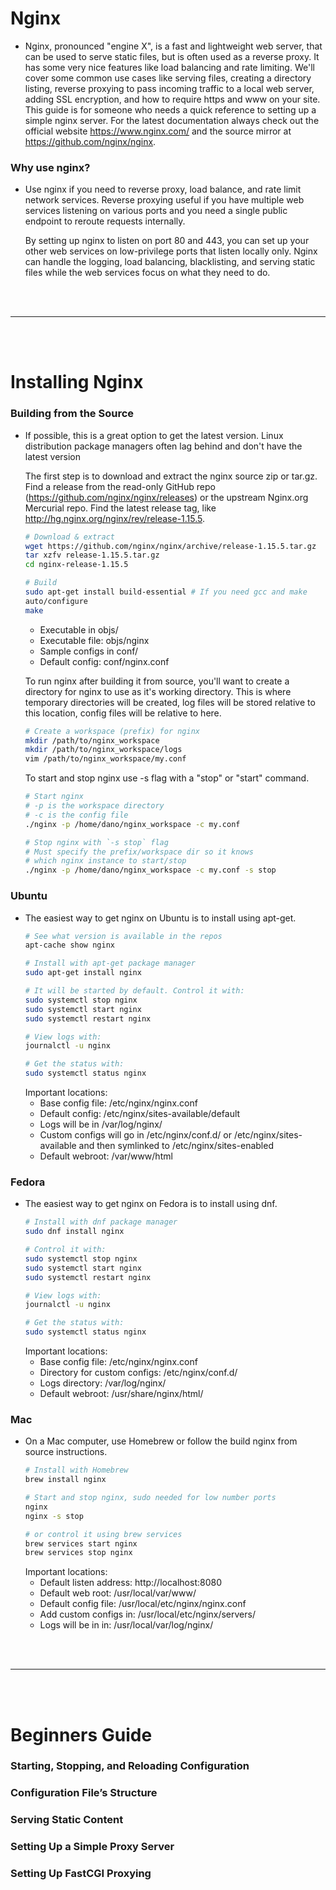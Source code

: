 # Nginx

- Nginx, pronounced "engine X", is a fast and lightweight web server, that can be used to serve static files, but is often used as a reverse proxy. It has some very nice features like load balancing and rate limiting. We'll cover some common use cases like serving files, creating a directory listing, reverse proxying to pass incoming traffic to a local web server, adding SSL encryption, and how to require https and www on your site. This guide is for someone who needs a quick reference to setting up a simple nginx server. For the latest documentation always check out the official website https://www.nginx.com/ and the source mirror at https://github.com/nginx/nginx.

### Why use nginx?

- Use nginx if you need to reverse proxy, load balance, and rate limit network services. Reverse proxying useful if you have multiple web services listening on various ports and you need a single public endpoint to reroute requests internally.

  By setting up nginx to listen on port 80 and 443, you can set up your other web services on low-privilege ports that listen locally only. Nginx can handle the logging, load balancing, blacklisting, and serving static files while the web services focus on what they need to do.

<br>
<br>

---

<br>
<br>

# Installing Nginx

### Building from the Source

- If possible, this is a great option to get the latest version. Linux distribution package managers often lag behind and don't have the latest version

  The first step is to download and extract the nginx source zip or tar.gz. Find a release from the read-only GitHub repo (https://github.com/nginx/nginx/releases) or the upstream Nginx.org Mercurial repo. Find the latest release tag, like http://hg.nginx.org/nginx/rev/release-1.15.5.
  ```bash 
  # Download & extract
  wget https://github.com/nginx/nginx/archive/release-1.15.5.tar.gz
  tar xzfv release-1.15.5.tar.gz
  cd nginx-release-1.15.5
  
  # Build
  sudo apt-get install build-essential # If you need gcc and make
  auto/configure
  make
  ```
    - Executable in objs/
    - Executable file: objs/nginx
    - Sample configs in conf/
    - Default config: conf/nginx.conf
    
  To run nginx after building it from source, you'll want to create a directory for nginx to use as it's working directory. This is where temporary directories will be created, log files will be stored relative to this location, config files will be relative to here.
  ```bash
  # Create a workspace (prefix) for nginx
  mkdir /path/to/nginx_workspace
  mkdir /path/to/nginx_workspace/logs
  vim /path/to/nginx_workspace/my.conf
  ```
  To start and stop nginx use -s flag with a "stop" or "start" command.
  ```bash
  # Start nginx
  # -p is the workspace directory
  # -c is the config file
  ./nginx -p /home/dano/nginx_workspace -c my.conf

  # Stop nginx with `-s stop` flag
  # Must specify the prefix/workspace dir so it knows
  # which nginx instance to start/stop
  ./nginx -p /home/dano/nginx_workspace -c my.conf -s stop
  ```

### Ubuntu 

- The easiest way to get nginx on Ubuntu is to install using apt-get.
  ```bash
  # See what version is available in the repos
  apt-cache show nginx

  # Install with apt-get package manager
  sudo apt-get install nginx

  # It will be started by default. Control it with:
  sudo systemctl stop nginx
  sudo systemctl start nginx
  sudo systemctl restart nginx

  # View logs with:
  journalctl -u nginx

  # Get the status with:
  sudo systemctl status nginx
  ```
  Important locations:
  - Base config file: /etc/nginx/nginx.conf
  - Default config: /etc/nginx/sites-available/default
  - Logs will be in /var/log/nginx/
  - Custom configs will go in /etc/nginx/conf.d/ or /etc/nginx/sites-available and then symlinked to /etc/nginx/sites-enabled
  - Default webroot: /var/www/html

### Fedora

- The easiest way to get nginx on Fedora is to install using dnf.
  ```bash
  # Install with dnf package manager
  sudo dnf install nginx

  # Control it with:
  sudo systemctl stop nginx
  sudo systemctl start nginx
  sudo systemctl restart nginx

  # View logs with:
  journalctl -u nginx

  # Get the status with:
  sudo systemctl status nginx
  ```
  Important locations:
  - Base config file: /etc/nginx/nginx.conf
  - Directory for custom configs: /etc/nginx/conf.d/
  - Logs directory: /var/log/nginx/
  - Default webroot: /usr/share/nginx/html/

### Mac

- On a Mac computer, use Homebrew or follow the build nginx from source instructions.
  ```bash
  # Install with Homebrew
  brew install nginx

  # Start and stop nginx, sudo needed for low number ports
  nginx  
  nginx -s stop

  # or control it using brew services
  brew services start nginx
  brew services stop nginx
  ```
  Important locations:
  - Default listen address: http://localhost:8080
  - Default web root: /usr/local/var/www/
  - Default config file: /usr/local/etc/nginx/nginx.conf
  - Add custom configs in: /usr/local/etc/nginx/servers/
  - Logs will be in in: /usr/local/var/log/nginx/
  
<br>
<br>

---

<bR>
<br>

# Beginners Guide 

### Starting, Stopping, and Reloading Configuration

### Configuration File’s Structure

### Serving Static Content

### Setting Up a Simple Proxy Server

### Setting Up FastCGI Proxying

